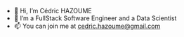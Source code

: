 - 👋 Hi, I’m Cédric HAZOUME
- 👀 I’m a FullStack Software Engineer and a Data Scientist
- 📫 You can join me at cedric.hazoume@gmail.com

<!---
jc-cedric/jc-cedric is a ✨ special ✨ repository because its `README.md` (this file) appears on your GitHub profile.
You can click the Preview link to take a look at your changes.
--->
